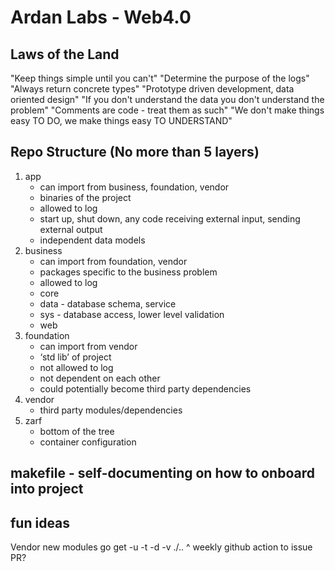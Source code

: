 # Ardan Labs - Web4.0

## Laws of the Land
"Keep things simple until you can't"
"Determine the purpose of the logs"
"Always return concrete types"
"Prototype driven development, data oriented design"
"If you don't understand the data you don't understand the problem"
"Comments are code - treat them as such"
"We don't make things easy TO DO, we make things easy TO UNDERSTAND"

## Repo Structure (No more than 5 layers)

1. app 
   - can import from business, foundation, vendor
   - binaries of the project
   - allowed to log
   - start up, shut down, any code receiving external input, sending external output
   - independent data models
2. business
   - can import from foundation, vendor
   - packages specific to the business problem
   - allowed to log
   - core
   - data - database schema, service
   - sys - database access, lower level validation
   - web
3. foundation
   - can import from vendor
   - ‘std lib’ of project
   - not allowed to log
   - not dependent on each other
   - could potentially become third party dependencies
4. vendor
   - third party modules/dependencies
5. zarf
   - bottom of the tree
   - container configuration

## makefile - self-documenting on how to onboard into project

## fun ideas
Vendor new modules
go get -u -t -d -v ./..
^ weekly github action to issue PR?
